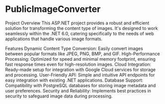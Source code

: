 # PublicImageConverter
Project Overview
This ASP.NET project provides a robust and efficient solution for transforming the content type of images. It's designed to work seamlessly within the .NET 6.0, catering specifically to the needs of web applications that handle various image formats.

Features
Dynamic Content Type Conversion: Easily convert images between popular formats like JPEG, PNG, BMP, and GIF.
High-Performance Processing: Optimized for speed and minimal memory footprint, ensuring fast response times even for high-resolution images.
Cloud Integration: Ready-made setup for integration with Google Cloud services for storage and processing.
User-Friendly API: Simple and intuitive API endpoints for easy integration with existing .NET applications.
Database Support: Compatibility with PostgreSQL databases for storing image metadata and user preferences.
Security and Reliability: Implements best practices in security to safeguard image data during processing.

